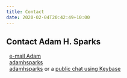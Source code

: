 ```yaml
---
title: Contact
date: 2020-02-04T20:42:49+10:00
---
```


## Contact Adam H. Sparks

<i class="fas fa-envelope" title = "E-mail"></i>&nbsp;&nbsp;[e-mail Adam](billows.steamed0u@icloud.com)
<br />
<i class="fab fa-telegram" title = "Telegram"></i>&nbsp;&nbsp;[adamhsparks](https://t.me/adamhsparks)  
<i class="fab fa-keybase" title = "Keybase"></i>&nbsp;&nbsp;[adamhsparks](https://keybase.io/adamhsparks) or a [public chat using Keybase](https://keybase.io/adamhsparks/chat) 
